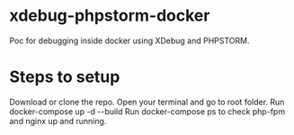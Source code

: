 # xdebug-phpstorm-docker
Poc for debugging inside docker using XDebug and PHPSTORM.
# Steps to setup
Download or clone the repo.
Open your terminal and go to root folder.
Run docker-compose up -d --build
Run docker-compose ps to check php-fpm and nginx up and running.

